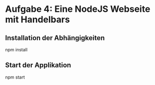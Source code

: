 # Aufgabe 4: Eine NodeJS Webseite mit Handelbars

## Installation der Abhängigkeiten
npm install


## Start der Applikation
npm start
